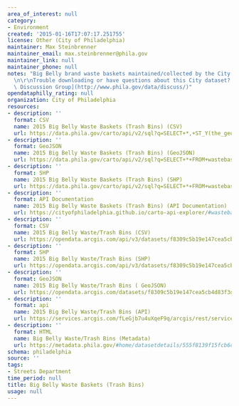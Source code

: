 ```yaml
---
area_of_interest: null
category:
- Environment
created: '2015-01-16T17:07:17.251755'
license: Other (City of Philadelphia)
maintainer: Max Steinbrenner
maintainer_email: max.steinbrenner@phila.gov
maintainer_link: null
maintainer_phone: null
notes: "Big Belly brand waste baskets maintained/collected by the City of Philadelphia.\r\
  \n\r\nTrouble downloading or have questions about this City dataset? Visit the [OpenDataPhilly\
  \ Discussion Group](http://www.phila.gov/data/discuss/)"
opendataphilly_rating: null
organization: City of Philadelphia
resources:
- description: ''
  format: CSV
  name: 2015 Big Belly Waste Baskets (Trash Bins) (CSV)
  url: https://data.phila.gov/carto/api/v2/sql?q=SELECT+*,+ST_Y(the_geom)+AS+lat,+ST_X(the_geom)+AS+lng+FROM+wastebaskets_big_belly&filename=wastebaskets_big_belly&format=csv&skipfields=cartodb_id
- description: ''
  format: GeoJSON
  name: 2015 Big Belly Waste Baskets (Trash Bins) (GeoJSON)
  url: https://data.phila.gov/carto/api/v2/sql?q=SELECT+*+FROM+wastebaskets_big_belly&filename=wastebaskets_big_belly&format=geojson&skipfields=cartodb_id
- description: ''
  format: SHP
  name: 2015 Big Belly Waste Baskets (Trash Bins) (SHP)
  url: https://data.phila.gov/carto/api/v2/sql?q=SELECT+*+FROM+wastebaskets_big_belly&filename=wastebaskets_big_belly&format=shp&skipfields=cartodb_id
- description: ''
  format: API Documentation
  name: 2015 Big Belly Waste Baskets (Trash Bins) (API Documentation)
  url: https://cityofphiladelphia.github.io/carto-api-explorer/#wastebaskets_big_belly
- description: ''
  format: CSV
  name: 2015 Big Belly Waste/Trash Bins (CSV)
  url: https://opendata.arcgis.com/api/v3/datasets/f8309c5b19e147cea5cb4d83f3d0d85f_0/downloads/data?format=csv&spatialRefId=4326
- description: ''
  format: SHP
  name: 2015 Big Belly Waste/Trash Bins (SHP)
  url: https://opendata.arcgis.com/api/v3/datasets/f8309c5b19e147cea5cb4d83f3d0d85f_0/downloads/data?format=shp&spatialRefId=4326
- description: ''
  format: GeoJSON
  name: 2015 Big Belly Waste/Trash Bins ( GeoJSON)
  url: https://opendata.arcgis.com/datasets/f8309c5b19e147cea5cb4d83f3d0d85f_0.geojson
- description: ''
  format: api
  name: 2015 Big Belly Waste/Trash Bins (API)
  url: https://services.arcgis.com/fLeGjb7u4uXqeF9q/arcgis/rest/services/WasteBaskets_Big_Belly/FeatureServer/0/query?outFields=*&where=1%3D1
- description: ''
  format: HTML
  name: Big Belly Waste/Trash Bins (Metadata)
  url: https://metadata.phila.gov/#home/datasetdetails/555f8139f15fcb6c6ed4414f/representationdetails/556de53bcf0e0dca19464e91/
schema: philadelphia
source: ''
tags:
- Streets Department
time_period: null
title: Big Belly Waste Baskets (Trash Bins)
usage: null
---
```


